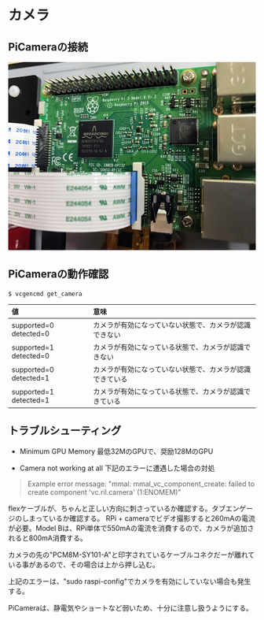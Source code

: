 # カメラ

## PiCameraの接続

![](/img/camera/picam001.png)

## PiCameraの動作確認

```shell
$ vcgencmd get_camera
```

|値|意味|
|:--|:--|
|supported=0 detected=0|カメラが有効になっていない状態で、カメラが認識できない|
|supported=1 detected=0|カメラが有効になっている状態で、カメラが認識できない|
|supported=0 detected=1|カメラが有効になっていない状態で、カメラが認識できている|
|supported=1 detected=1|カメラが有効になっている状態で、カメラが認識できている|

## トラブルシューティング

* Minimum GPU Memory
最低32MのGPUで、奨励128MのGPU

* Camera not working at all
下記のエラーに遭遇した場合の対処
> Example error message: "mmal: mmal_vc_component_create: failed to create component 'vc.ril.camera' (1:ENOMEM)"

flexケーブルが、ちゃんと正しい方向に刺さっているか確認する。タブエンゲージのしまっているか確認する。
RPi + cameraでビデオ撮影すると260mAの電流が必要。Model Bは、RPi単体で550mAの電流を消費するので、カメラが追加されると800mA消費する。

カメラの先の"PCM8M-SY101-A"と印字されているケーブルコネクだーが離れている事があるので、その場合は上から押し込む。

上記のエラーは、"sudo raspi-config"でカメラを有効にしていない場合も発生する。

PiCameraは、静電気やショートなど弱いため、十分に注意し扱うようにする。